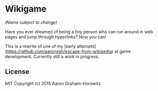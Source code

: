 # Wikigame
_(Name subject to change)_

Have you ever dreamed of being a tiny person who can run around in web pages
and jump through hyperlinks? Now you can!

This is a rewrite of one of my
[early attempts] (https://github.com/aaronsgh/escape-from-wikipedia)
at game development. Currently still a work in progress.

## License
MIT Copyright (c) 2015 Aaron Graham-Horowitz

